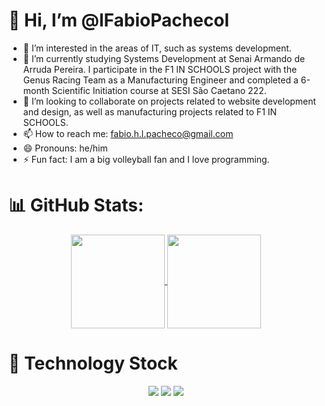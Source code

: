# 👋 Hi, I’m @lFabioPachecol

- 👀 I’m interested in the areas of IT, such as systems development.
- 🌱 I’m currently studying Systems Development at Senai Armando de Arruda Pereira. I participate in the F1 IN SCHOOLS project with the Genus Racing Team as a Manufacturing Engineer and completed a 6-month Scientific Initiation course at SESI São Caetano 222.
- 💞️ I’m looking to collaborate on projects related to website development and design, as well as manufacturing projects related to F1 IN SCHOOLS.
- 📫 How to reach me: fabio.h.l.pacheco@gmail.com
- 😄 Pronouns: he/him
- ⚡ Fun fact: I am a big volleyball fan and I love programming.

# 📊 GitHub Stats:
<div align="center" dir="auto">
  <a href="https://github.com/anuraghazra/github-readme-stats">
  <img height="150vh" align="center" src="https://github-readme-stats.vercel.app/api?username=anuraghazra&show_icons=true&theme=dark" />
  <img height="150vh" align="center" src="https://github-readme-stats.vercel.app/api/top-langs/?username=anuraghazra&amp;layout=compact&amp;langs_count=7&amp;theme=dark" />
</a>
</div>

# 💼 Technology Stock
<div align="center" dir="auto">
  <img src="https://img.shields.io/badge/HTML-239120?style=for-the-badge&logo=html5&logoColor=white"/>
  <img src="https://img.shields.io/badge/CSS-239120?&style=for-the-badge&logo=css3&logoColor=white"/>
  <img src="https://img.shields.io/badge/JavaScript-F7DF1E?style=for-the-badge&logo=javascript&logoColor=black"/>
</div>
</div>

